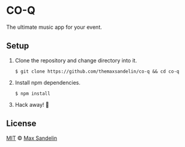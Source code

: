 # CO-Q
The ultimate music app for your event.

## Setup
1. Clone the repository and change directory into it.
    ```
    $ git clone https://github.com/themaxsandelin/co-q && cd co-q
    ```
2. Install npm dependencies.
    ```
    $ npm install
    ```
3. Hack away! 🎉


## License
[MIT](LICENSE) © [Max Sandelin](https://github.com/themaxsandelin)
